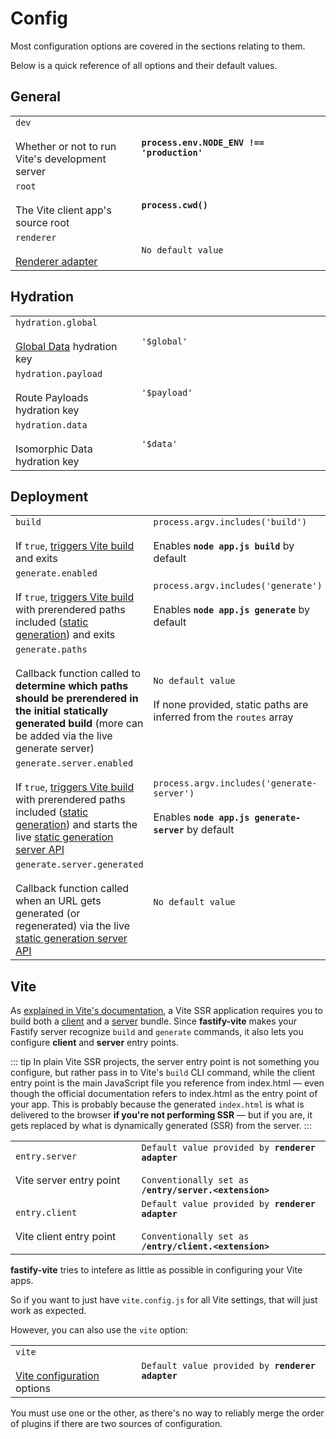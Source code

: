 
# Config

Most configuration options are covered in the sections relating to them.

Below is a quick reference of all options and their default values.

## General

<table class="infotable">
<tr>
<td width="40%">
<code class="h inline-block">dev</code>
<br>
<br>
<span class="small">Whether or not to run Vite's development server</span>
</td>
<td>
<code><b>process.env.NODE​&lowbar;ENV !== 'production'</b></code>
</td>
</tr>
<tr>
<td>
<code class="h inline-block">root</code>
<br><br>
<span class="small">The Vite client app's source root</span>
</td>
<td>
<code><b>process.cwd()</b></code>
</td>
</tr>
<tr>
<td>
<code class="h inline-block">renderer</code>
<br><br>
<span class="small"><a href="/concepts/renderer-adapters">Renderer adapter</a></span>
</td>
<td>
<code>No default value</code>
</td>
</tr>
</table>

## Hydration

<table class="infotable">
<tr>
<td width="40%">
<code class="h inline-block">hydration.global</code>
<br><br>
<span class="small"><a href="/guide/global-data">Global Data</a> hydration key</span>
</td>
<td>
<code>'$global'</code>
</td>
</tr>
<tr>
<td>
<code class="h inline-block">hydration.payload</code>
<br><br>
<span class="small">Route Payloads hydration key</span>
</td>
<td>
<code>'$payload'</code>
</td>
</tr>
<tr>
<td>
<code class="h inline-block">hydration.data</code>
<br><br>
<span class="small">Isomorphic Data hydration key</span>
</td>
<td>
<code>'$data'</code>
</td>
</tr>
</table>

## Deployment

<table class="infotable">
<tr>
<td width="40%">
<code class="h inline-block">build</code>
<br><br>
<span class="small">If <code>true</code>, <a href="/guide/deployment.html#running-vite-build">triggers Vite build</a> and exits</span>
</td>
<td>
<code>process.argv.includes('build')</code><br><br>
<span class="smallp">Enables <code><b>node app.js build</b></code> by default</span>
</td>
</tr>
<tr>
<td>
<code class="h inline-block">generate.enabled</code>
<br><br>
<span class="small">If <code>true</code>, <a href="/guide/deployment.html#running-vite-build">triggers Vite build</a> with prerendered paths included (<a href="/guide/deployment.html#static-generation">static generation</a>) and exits</span>
</td>
<td>
<code>process.argv.includes('generate')</code><br><br>
<span class="smallp">Enables <code><b>node app.js generate</b></code> by default</span>
</td>
</tr>
<tr>
<td>
<code class="h inline-block">generate.paths</code>
<br><br>
<span class="small">Callback function called to <b>determine which paths should be prerendered in the initial statically generated build</b> (more can be added via the live generate server)</span>
</td>
<td>
<code>No default value</code><br><br>
<span class="smallp">If none provided, static paths are inferred from the <code>routes</code> array</span>
</td>
</tr>
<tr>
<td>
<code class="h inline-block">generate.server.enabled</code>
<br><br>
<span class="small">If <code>true</code>, <a href="/guide/deployment.html#running-vite-build">triggers Vite build</a> with prerendered paths included (<a href="/guide/deployment.html#static-generation">static generation</a>) and starts the live <a href="/guide/deployment.html#generate-server">static generation server API</a></span>
</td>
<td>
<code>process.argv.includes('generate-server')</code><br><br>
<span class="smallp">Enables <code><b>node app.js generate-server</b></code> by default</span>
</td>
</tr>
<tr>
<td>
<code class="h inline-block">generate.server.generated</code>
<br><br>
<span class="small">Callback function called when an URL gets generated (or regenerated) via the live <a href="/guide/deployment.html#generate-server">static generation server API</a></span>
</td>
<td>
<code>No default value</code><br><br>
</td>
</tr>
</table>

## Vite

As [explained in Vite's documentation](https://vitejs.dev/guide/ssr.html#source-structure), a Vite SSR application requires you to build both a [client](https://vitejs.dev/guide/#index-html-and-project-root) and a [server](https://vitejs.dev/guide/ssr.html#building-for-production) bundle. Since <b>fastify-vite</b> makes your Fastify server recognize `build` and `generate` commands, it also lets you configure <b>client</b> and <b>server</b> entry points. 

::: tip
In plain Vite SSR projects, the server entry point is not something you configure, but rather pass in to Vite's `build` CLI command, while the client entry point is the main JavaScript file you reference from index.html — even though the official documentation refers to index.html as the entry point of your app. This is probably because the generated `index.html` is what is delivered to the browser <b>if you're not performing SSR</b> — but if you are, it gets replaced by what is dynamically generated (SSR) from the server.
:::

<table class="infotable">
<tr>
<td width="40%">
<code class="h inline-block">entry.server</code>
<br><br>
<span class="small">Vite server entry point</span>
</td>
<td>
<code>Default value provided by <b>renderer adapter</b></code><br><br>
<code>Conventionally set as <b>/entry/server.&lt;extension&gt;</b></code>
</td>
</tr>
<tr>
<td>
<code class="h inline-block">entry.client</code>
<br><br>
<span class="small">Vite client entry point</span>
</td>
<td>
<code>Default value provided by <b>renderer adapter</b></code><br><br>
<code>Conventionally set as <b>/entry/client.&lt;extension&gt;</b></code>
</td>
</tr>
</table>

<b>fastify-vite</b> tries to intefere as little as possible in configuring your Vite apps. 

So if you want to just have `vite.config.js` for all Vite settings, that will just work as expected.

However, you can also use the `vite` option:

<table class="infotable">
<tr>
<td width="40%">
<code class="h inline-block">vite</code>
<br><br>
<span class="small"><a href="https://vitejs.dev/config/">Vite configuration</a> options</span>
</td>
<td>
<code>Default value provided by <b>renderer adapter</b></code>
</td>
</tr>
</table>

You must use one or the other, as there's no way to reliably merge the order of plugins if there are two sources of configuration.



